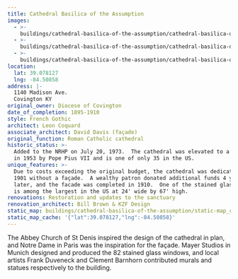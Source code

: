 ```yaml
---
title: Cathedral Basilica of the Assumption
images:
  - >-
    buildings/cathedral-basilica-of-the-assumption/cathedral-basilica-of-the-assumption-0_ydhagv
  - >-
    buildings/cathedral-basilica-of-the-assumption/cathedral-basilica-of-the-assumption-1_nhougi
  - >-
    buildings/cathedral-basilica-of-the-assumption/cathedral-basilica-of-the-assumption-2_b0intu
location:
  lat: 39.078127
  lng: -84.50858
address: |-
  1140 Madison Ave.
  Covington KY
original_owner: Diocese of Covington
date_of_completion: 1895-1910
style: French Gothic
architect: Leon Coquard
associate_architect: David Davis (façade)
original_function: Roman Catholic cathedral
historic_status: >-
  Added to the NRHP on July 20, 1973.  The cathedral was elevated to a basilica
  in 1953 by Pope Pius VII and is one of only 35 in the US.
unique_features: >-
  Due to costs exceeding the original budget, the cathedral was dedicated in
  1901 without a façade.  A wealthy patron donated additional funds 4 years
  later, and the facade was completed in 1910.  One of the stained glass windows
  is among the largest in the US at 24' wide by 67' high.
renovations: Restoration and updates to the sanctuary
renovation_architect: Bill Brown & KZF Design
static_map: buildings/cathedral-basilica-of-the-assumption/static-map_c7lzgw
static_map_cache: '{"lat":39.078127,"lng":-84.50858}'
---
```


The Abbey Church of St Denis inspired the design of the cathedral in plan, and Notre Dame in Paris was the inspiration for the façade. Mayer Studios in Munich designed and produced the 82 stained glass windows, and local artists Frank Duveneck and Clement Barnhorn contributed murals and statues respectively to the building.
